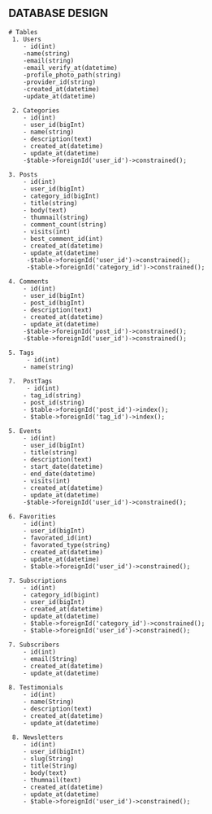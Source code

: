 ## DATABASE DESIGN
    # Tables 
     1. Users
        - id(int)
        -name(string)
        -email(string)
        -email_verify_at(datetime)
        -profile_photo_path(string)
        -provider_id(string)
        -created_at(datetime)
        -update_at(datetime)

     2. Categories
        - id(int)
        - user_id(bigInt)
        - name(string)
        - description(text)
        - created_at(datetime)
        - update_at(datetime)
        -$table->foreignId('user_id')->constrained();
         
    3. Posts
        - id(int)
        - user_id(bigInt)
        - category_id(bigInt)
        - title(string)
        - body(text)
        - thumnail(string)
        - comment_count(string)
        - visits(int)
        - best_comment_id(int)
        - created_at(datetime)
        - update_at(datetime)
         -$table->foreignId('user_id')->constrained();
         -$table->foreignId('category_id')->constrained();

    4. Comments
        - id(int)
        - user_id(bigInt)
        - post_id(bigInt)
        - description(text)
        - created_at(datetime)
        - update_at(datetime)
        -$table->foreignId('post_id')->constrained();
        -$table->foreignId('user_id')->constrained();

    5. Tags 
         - id(int)
        - name(string)

    7.  PostTags 
         - id(int)
        - tag_id(string)
        - post_id(string)
        - $table->foreignId('post_id')->index();
        - $table->foreignId('tag_id')->index();

    5. Events
        - id(int)
        - user_id(bigInt)
        - title(string)
        - description(text)
        - start_date(datetime)
        - end_date(datetime)
        - visits(int)
        - created_at(datetime)
        - update_at(datetime)
        -$table->foreignId('user_id')->constrained();

    6. Favorities
        - id(int)
        - user_id(bigInt)
        - favorated_id(int)
        - favorated_type(string)
        - created_at(datetime)
        - update_at(datetime)  
        - $table->foreignId('user_id')->constrained();

    7. Subscriptions
        - id(int)
        - category_id(bigint)
        - user_id(bigInt)
        - created_at(datetime)
        - update_at(datetime)
        - $table->foreignId('category_id')->constrained();
        - $table->foreignId('user_id')->constrained();

    7. Subscribers
        - id(int)
        - email(String)
        - created_at(datetime)
        - update_at(datetime)
    
    8. Testimonials
        - id(int)
        - name(String)
        - description(text)
        - created_at(datetime)
        - update_at(datetime)

     8. Newsletters
        - id(int)
        - user_id(bigInt)
        - slug(String)
        - title(String)
        - body(text)
        - thumnail(text)
        - created_at(datetime)
        - update_at(datetime)
        - $table->foreignId('user_id')->constrained();
   
 
